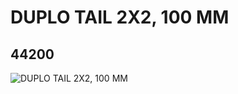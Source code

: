 # DUPLO TAIL 2X2, 100 MM
## 44200
![DUPLO TAIL 2X2, 100 MM](https://lc-www-live-s.legocdn.com/media/bricks/5/2/4185678.jpg)